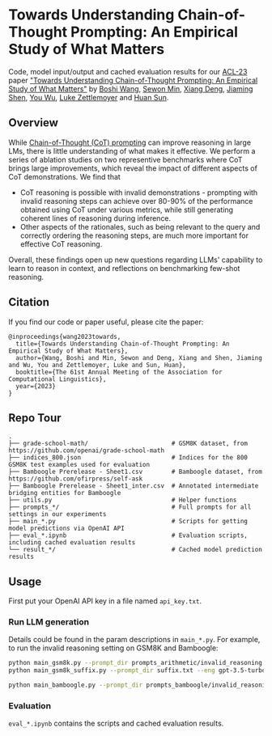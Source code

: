 # Towards Understanding Chain-of-Thought Prompting: An Empirical Study of What Matters

Code, model input/output and cached evaluation results for our [ACL-23](https://2023.aclweb.org/) paper ["Towards Understanding Chain-of-Thought Prompting: An Empirical Study of What Matters"](https://arxiv.org/abs/2212.10001) by [Boshi Wang](https://boshi-wang.github.io/), [Sewon Min](https://shmsw25.github.io/), [Xiang Deng](https://xiang-deng.github.io/), [Jiaming Shen](https://mickeysjm.github.io/), [You Wu](https://scholar.google.com/citations?user=i8TKyfIAAAAJ&hl=en), [Luke Zettlemoyer](https://www.cs.washington.edu/people/faculty/lsz) and [Huan Sun](http://web.cse.ohio-state.edu/~sun.397/).


## Overview

While [Chain-of-Thought (CoT) prompting](https://arxiv.org/abs/2201.11903) can improve reasoning in large LMs, there is little understanding of what makes it effective. We perform a series of ablation studies on two representive benchmarks where CoT brings large improvements, which reveal the impact of different aspects of CoT demonstrations. We find that 
- CoT reasoning is possible with invalid demonstrations - prompting with invalid reasoning steps can achieve over 80-90% of the performance obtained using CoT under various metrics, while still generating coherent lines of reasoning during inference.
- Other aspects of the rationales, such as being relevant to the query and correctly ordering the reasoning steps, are much more important for effective CoT reasoning.

Overall, these findings open up new questions regarding LLMs' capability to learn to reason in context, and reflections on benchmarking few-shot reasoning.


## Citation

If you find our code or paper useful, please cite the paper:
```
@inproceedings{wang2023towards,
  title={Towards Understanding Chain-of-Thought Prompting: An Empirical Study of What Matters},
  author={Wang, Boshi and Min, Sewon and Deng, Xiang and Shen, Jiaming and Wu, You and Zettlemoyer, Luke and Sun, Huan},
  booktitle={The 61st Annual Meeting of the Association for Computational Linguistics},
  year={2023}
}
```

## Repo Tour
    .
    ├── grade-school-math/                       # GSM8K dataset, from https://github.com/openai/grade-school-math
    ├── indices_800.json                         # Indices for the 800 GSM8K test examples used for evaluation 
    ├── Bamboogle Prerelease - Sheet1.csv        # Bamboogle dataset, from https://github.com/ofirpress/self-ask
    ├── Bamboogle Prerelease - Sheet1_inter.csv  # Annotated intermediate bridging entities for Bamboogle
    ├── utils.py                                 # Helper functions
    ├── prompts_*/                               # Full prompts for all settings in our experiments
    ├── main_*.py                                # Scripts for getting model predictions via OpenAI API
    ├── eval_*.ipynb                             # Evaluation scripts, including cached evaluation results
    └── result_*/                                # Cached model prediction results 

## Usage
First put your OpenAI API key in a file named ```api_key.txt```.

### Run LLM generation
Details could be found in the param descriptions in ```main_*.py```. For example, to run the invalid reasoning setting on GSM8K and Bamboogle:
```bash
python main_gsm8k.py --prompt_dir prompts_arithmetic/invalid_reasoning.txt --eng gpt-3.5-turbo-instruct --num_test 800 --seed 1357 --temp 0.0 --test_ind indices_800.json
python main_gsm8k_suffix.py --prompt_dir suffix.txt --eng gpt-3.5-turbo-instruct --num_test 800 --seed 1357 --temp 0.0 --test_ind indices_800.json --suffix "Let's think step by step."
```
```bash
python main_bamboogle.py --prompt_dir prompts_bamboogle/invalid_reasoning.txt --eng gpt-3.5-turbo-instruct --num_test -1 --seed 1357 --temp 0.0
```

### Evaluation
```eval_*.ipynb``` contains the scripts and cached evaluation results.
